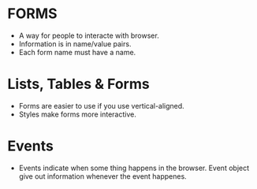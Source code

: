 # FORMS

- A way for people to interacte with browser.
- Information is in name/value pairs.
- Each form name must have a name.

# Lists, Tables & Forms

- Forms are easier to use if you use vertical-aligned.
- Styles make forms more interactive.

# Events

- Events indicate when some thing happens in the browser.
Event object give out information whenever the event happenes.